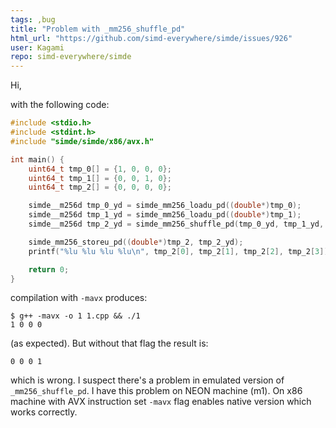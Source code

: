 ```yaml
---
tags: ,bug
title: "Problem with _mm256_shuffle_pd"
html_url: "https://github.com/simd-everywhere/simde/issues/926"
user: Kagami
repo: simd-everywhere/simde
---
```


Hi,

with the following code:

```cpp
#include <stdio.h>
#include <stdint.h>
#include "simde/simde/x86/avx.h"

int main() {
    uint64_t tmp_0[] = {1, 0, 0, 0};
    uint64_t tmp_1[] = {0, 0, 1, 0};
    uint64_t tmp_2[] = {0, 0, 0, 0};

    simde__m256d tmp_0_yd = simde_mm256_loadu_pd((double*)tmp_0);
    simde__m256d tmp_1_yd = simde_mm256_loadu_pd((double*)tmp_1);
    simde__m256d tmp_2_yd = simde_mm256_shuffle_pd(tmp_0_yd, tmp_1_yd, 0b1100);

    simde_mm256_storeu_pd((double*)tmp_2, tmp_2_yd);
    printf("%lu %lu %lu %lu\n", tmp_2[0], tmp_2[1], tmp_2[2], tmp_2[3]);

    return 0;
}
```

compilation with `-mavx` produces:

```
$ g++ -mavx -o 1 1.cpp && ./1
1 0 0 0
```

(as expected). But without that flag the result is:

```
0 0 0 1
```

which is wrong. I suspect there's a problem in emulated version of `_mm256_shuffle_pd`.
I have this problem on NEON machine (m1). On x86 machine with AVX instruction set `-mavx` flag enables native version which works correctly.